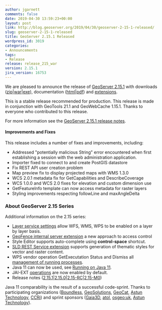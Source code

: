 ```yaml
---
author: jgarnett
comments: false
date: 2019-04-30 13:59:23+00:00
layout: post
link: http://blog.geoserver.org/2019/04/30/geoserver-2-15-1-released/
slug: geoserver-2-15-1-released
title: GeoServer 2.15.1 Released
wordpress_id: 3019
categories:
- Announcements
tags:
- Release
release: release_215_war
version: 2.15.1
jira_version: 16753
---
```





We are pleased to announce the release of [GeoServer 2.15.1](http://geoserver.org/release/2.15.1/) with downloads ([zip](https://sourceforge.net/projects/geoserver/files/GeoServer/2.15.1/geoserver-2.15.1-bin.zip/download)|[war](https://sourceforge.net/projects/geoserver/files/GeoServer/2.15.1/geoserver-2.15.1-war.zip/download)|[exe](https://sourceforge.net/projects/geoserver/files/GeoServer/2.15.1/geoserver-2.15.1.exe/download)), documentation ([html](https://sourceforge.net/projects/geoserver/files/GeoServer/2.15.1/geoserver-2.15.1-htmldoc.zip/download)|[pdf](https://sourceforge.net/projects/geoserver/files/GeoServer/2.15.1/geoserver-2.15.1-user-manual.pdf/download)) and [extensions](https://sourceforge.net/projects/geoserver/files/GeoServer/2.15.1/extensions/).







This is a stable release recommended for production. This release is made in conjunction with GeoTools 21.1 and GeoWebCache 1.15.1. Thanks to everyone who contributed to this release.







For more information see the [GeoServer 2.15.1 release notes](https://osgeo-org.atlassian.net/secure/ReleaseNote.jspa?projectId=10000&version=16753).







#### Improvements and Fixes







This release includes a number of fixes and improvements, including:







  * Addressed "potentially malicious String" error encountered when first establishing a session with the web administration application. 
  * Importer fixed to connect to and create PostGIS datastore
  * Fix REST API user creation problem
  * Map preview fix to display projected maps with WMS 1.3.0
  * WCS 2.0.1 metadata fix for GetCapabilities and DescribeCoverage
  * WCS 1.0.0 and WCS 2.0 fixes for elevation and custom dimension use
  * GetFeatureInfo template can now access metadata for raster layers
  * Styling improvements respecting followLine and maxAngleDelta 






### About GeoServer 2.15 Series







Additional information on the 2.15 series:







  * [Layer service settings](https://docs.geoserver.org/latest/en/user/data/webadmin/layers.html#services-settings) allow WFS, WMS, WPS to be enabled on a layer by layer basis.
  * [GeoFence internal server extension](https://docs.geoserver.org/latest/en/user/extensions/geofence-server/index.html) a new approach to access control
  * Style Editor supports auto-complete using **control-space** shortcut.
  * [SLD REST Service extension](https://docs.geoserver.org/latest/en/user/extensions/sldservice/index.html) supports generation of thematic styles for vector and raster content.
  * WPS vendor operation GetExecutation Status and Dismiss all [management of running processes](https://docs.geoserver.org/latest/en/user/services/wps/operations.html).  
  * Java 11 can now be used, see [Running on Java 11](https://docs.geoserver.org/latest/en/user/production/java.html#running-on-java-11). 
  * JAI-EXT [operations](https://docs.geoserver.org/latest/en/user/configuration/image_processing/index.html#jai-ext) are now enabled by default.
  * Release notes ([2.15.1](https://osgeo-org.atlassian.net/secure/ReleaseNote.jspa?projectId=10000&version=16753)|[2.15.0](https://osgeo-org.atlassian.net/jira/secure/ReleaseNote.jspa?projectId=10000&version=16736)|[2.15-RC](https://osgeo-org.atlassian.net/jira/secure/ReleaseNote.jspa?projectId=10000&version=16740)|[2.15-M0](https://osgeo-org.atlassian.net/jira/secure/ReleaseNote.jspa?projectId=10000&version=16746))






Java 11 comparability is the result of a successful code-sprint. Thanks to participating organizations ([Boundless](http://boundlessgeo.com/), [GeoSolutions](https://www.geo-solutions.it/), [GeoCat](https://www.geocat.net/), [Astun Technology](https://astuntechnology.com/), [CCRi](https://www.ccri.com/)) and sprint sponsors ([Gaia3D](http://www.gaia3d.com/), [atol](https://www.atolcd.com/), [osgeo:uk](https://uk.osgeo.org/), [Astun Technology](https://astuntechnology.com/)).



